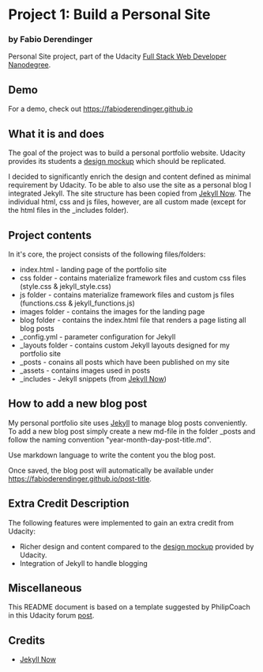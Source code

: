 # Project 1: Build a Personal Site
### by Fabio Derendinger

Personal Site project, part of the Udacity [Full Stack Web Developer
Nanodegree](https://www.udacity.com/course/full-stack-web-developer-nanodegree--nd004).

## Demo

For a demo, check out <https://fabioderendinger.github.io>

## What it is and does

The goal of the project was to build a personal portfolio website. Udacity provides its students a [design mockup](https://storage.googleapis.com/supplemental_media/udacityu/2655898586/design-mockup-portfolio.pdf) which should be replicated.

I decided to significantly enrich the design and content defined as minimal requirement by Udacity. To be able to also use the site as a personal blog I integrated Jekyll. The site structure has been copied from [Jekyll Now](https://github.com/barryclark/jekyll-now). The individual html, css and js files, however, are all custom made (except for the html files in the _includes folder).

## Project contents

In it's core, the project consists of the following files/folders:

* index.html - landing page of the portfolio site
* css folder - contains materialize framework files and custom css files (style.css & jekyll_style.css)
* js folder - contains materialize framework files and custom js files (functions.css & jekyll_functions.js)
* images folder - contains the images for the landing page
* blog folder - contains the index.html file that renders a page listing all blog posts
* _config.yml - parameter configuration for Jekyll
* _layouts folder - contains custom Jekyll layouts designed for my portfolio site
* _posts - conains all posts which have been published on my site
* _assets - contains images used in posts
* _includes - Jekyll snippets (from [Jekyll Now](https://github.com/barryclark/jekyll-now))

## How to add a new blog post

My personal portfolio site uses [Jekyll](https://jekyllrb.com/) to manage blog posts conveniently. To add a new blog post simply create a new md-file in the folder _posts and follow the naming convention "year-month-day-post-title.md".

Use markdown language to write the content you the blog post.

Once saved, the blog post will automatically be available under https://fabioderendinger.github.io/post-title.

## Extra Credit Description

The following features were implemented to gain an extra credit from Udacity:

* Richer design and content compared to the [design mockup](https://storage.googleapis.com/supplemental_media/udacityu/2655898586/design-mockup-portfolio.pdf) provided by Udacity.
* Integration of Jekyll to handle blogging

## Miscellaneous

This README document is based on a template suggested by PhilipCoach in this
Udacity forum [post](https://discussions.udacity.com/t/readme-files-in-project-1/23524).


## Credits

- [Jekyll Now](https://github.com/barryclark/jekyll-now)